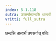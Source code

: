 ```yaml
---
index: 5.1.118
sutra: उपसर्गाच्छन्दसि धात्वर्थे
vritti: full_sutra
---
```


छन्दसि धात्वर्थे उपसर्गात् वतिः